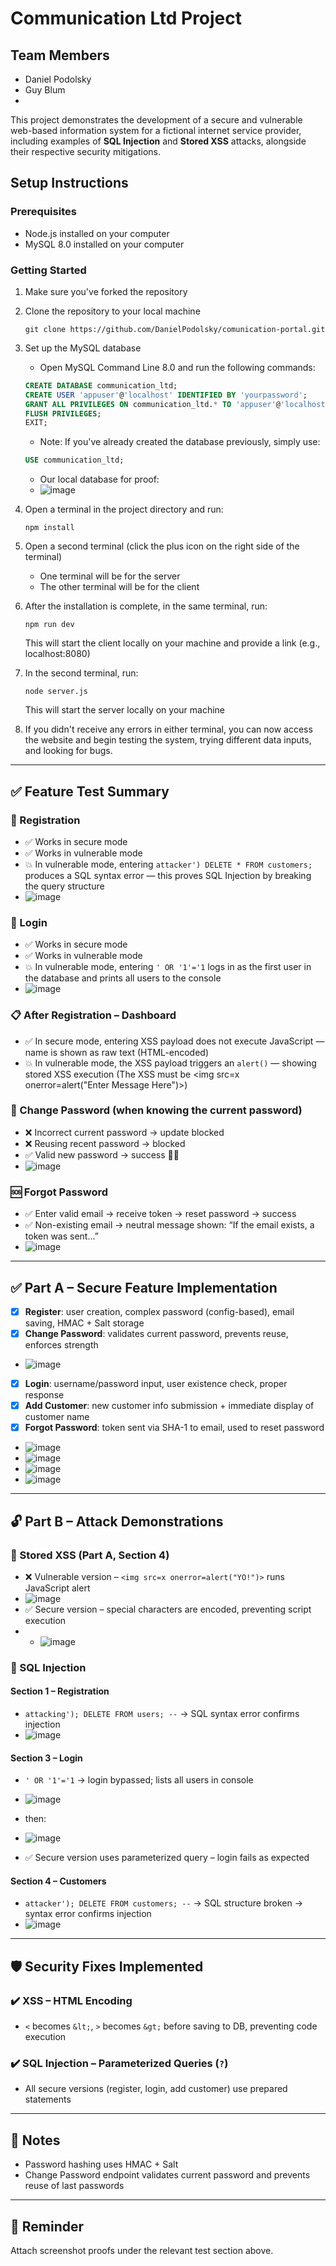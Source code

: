 # Communication Ltd Project

## Team Members
- Daniel Podolsky
- Guy Blum
- 

This project demonstrates the development of a secure and vulnerable web-based information system for a fictional internet service provider, including examples of **SQL Injection** and **Stored XSS** attacks, alongside their respective security mitigations.

## Setup Instructions

### Prerequisites
- Node.js installed on your computer
- MySQL 8.0 installed on your computer

### Getting Started

1. Make sure you've forked the repository
2. Clone the repository to your local machine
   ```
   git clone https://github.com/DanielPodolsky/comunication-portal.git
   ```

3. Set up the MySQL database
   - Open MySQL Command Line 8.0 and run the following commands:
   ```sql
   CREATE DATABASE communication_ltd;
   CREATE USER 'appuser'@'localhost' IDENTIFIED BY 'yourpassword';
   GRANT ALL PRIVILEGES ON communication_ltd.* TO 'appuser'@'localhost';
   FLUSH PRIVILEGES;
   EXIT;
   ```
   - Note: If you've already created the database previously, simply use:
   ```sql
   USE communication_ltd;
   ```

   - Our local database for proof:
   - ![image](https://github.com/user-attachments/assets/dd82bfc7-5b38-4232-b9cd-216f0a058854)


4. Open a terminal in the project directory and run:
   ```
   npm install
   ```

5. Open a second terminal (click the plus icon on the right side of the terminal)
   - One terminal will be for the server
   - The other terminal will be for the client

6. After the installation is complete, in the same terminal, run:
   ```
   npm run dev
   ```
   This will start the client locally on your machine and provide a link (e.g., localhost:8080)

7. In the second terminal, run:
   ```
   node server.js
   ```
   This will start the server locally on your machine

8. If you didn't receive any errors in either terminal, you can now access the website and begin testing the system, trying different data inputs, and looking for bugs.

---

## ✅ Feature Test Summary

### 🔐 Registration
- ✅ Works in secure mode
- ✅ Works in vulnerable mode
- 💥 In vulnerable mode, entering `attacker') DELETE * FROM customers;` produces a SQL syntax error — this proves SQL Injection by breaking the query structure
- ![image](https://github.com/user-attachments/assets/12ccc99d-fe3a-4fd4-8803-39b0687ac9b1)


### 🔑 Login
- ✅ Works in secure mode
- ✅ Works in vulnerable mode
- 💥 In vulnerable mode, entering `' OR '1'='1` logs in as the first user in the database and prints all users to the console
- ![image](https://github.com/user-attachments/assets/b32f4591-61fb-4e51-b69a-5b0d0cfa80c9)


### 📋 After Registration – Dashboard
- ✅ In secure mode, entering XSS payload does not execute JavaScript — name is shown as raw text (HTML-encoded)
- 💥 In vulnerable mode, the XSS payload triggers an `alert()` — showing stored XSS execution (The XSS must be <img src=x onerror=alert("Enter Message Here")>)


### 🔁 Change Password (when knowing the current password)
- ❌ Incorrect current password → update blocked
- ❌ Reusing recent password → blocked
- ✅ Valid new password → success 💪🏻
- ![image](https://github.com/user-attachments/assets/b82209cc-9307-4b89-bf20-b9348f2514cc)


### 🆘 Forgot Password
- ✅ Enter valid email → receive token → reset password → success
- ✅ Non-existing email → neutral message shown: “If the email exists, a token was sent...”
- ![image](https://github.com/user-attachments/assets/db3327bb-3d13-4cb6-be4a-a2f450cc1fb7)


---

## ✅ Part A – Secure Feature Implementation

- [x] **Register**: user creation, complex password (config-based), email saving, HMAC + Salt storage
- [x] **Change Password**: validates current password, prevents reuse, enforces strength
- ![image](https://github.com/user-attachments/assets/caa8e7a8-e6a7-4988-a36d-4104fd1d5d63)
- [x] **Login**: username/password input, user existence check, proper response
- [x] **Add Customer**: new customer info submission + immediate display of customer name
- [x] **Forgot Password**: token sent via SHA-1 to email, used to reset password
- ![image](https://github.com/user-attachments/assets/bbc96407-4218-44b2-9744-359f512173d5)
- ![image](https://github.com/user-attachments/assets/0775819d-3338-4cef-a5a0-b2fe8fca717c)
- ![image](https://github.com/user-attachments/assets/33789571-f004-4692-a610-0f66a8da40f4)
- ![image](https://github.com/user-attachments/assets/02ffaf51-a64c-4973-b3cb-c8cdff8e8a80)




---

## 🔓 Part B – Attack Demonstrations

### 📌 Stored XSS (Part A, Section 4)
- ❌ Vulnerable version – `<img src=x onerror=alert("YO!")>` runs JavaScript alert
- ![image](https://github.com/user-attachments/assets/6629cb49-070f-4809-b019-58dcf421d98b)
- ✅ Secure version – special characters are encoded, preventing script execution
- - ![image](https://github.com/user-attachments/assets/0fc0ef9a-c4fb-48ae-83d7-15eef2fb3e97)

### 📌 SQL Injection

#### Section 1 – Registration
- `attacking'); DELETE FROM users; --` → SQL syntax error confirms injection
- ![image](https://github.com/user-attachments/assets/ae19d47e-000e-43e0-9265-5a07c641259b)


#### Section 3 – Login
- `' OR '1'='1` → login bypassed; lists all users in console
- ![image](https://github.com/user-attachments/assets/459ee2ba-f09c-432d-a0ee-45fdeeb4fac6)
- then:
- ![image](https://github.com/user-attachments/assets/1d6f7313-1e5b-4016-86ec-4c29ad26e8fd)

- ✅ Secure version uses parameterized query – login fails as expected

#### Section 4 – Customers
- `attacker'); DELETE FROM customers; --` → SQL structure broken → syntax error confirms injection
- ![image](https://github.com/user-attachments/assets/72093246-926c-4d3c-991c-9b32c5627671)


---

## 🛡️ Security Fixes Implemented

### ✔️ XSS – HTML Encoding
- `<` becomes `&lt;`, `>` becomes `&gt;` before saving to DB, preventing code execution

### ✔️ SQL Injection – Parameterized Queries (`?`)
- All secure versions (register, login, add customer) use prepared statements

---

## 🧷 Notes
- Password hashing uses HMAC + Salt
- Change Password endpoint validates current password and prevents reuse of last passwords

---

## 📁 Reminder
Attach screenshot proofs under the relevant test section above.
